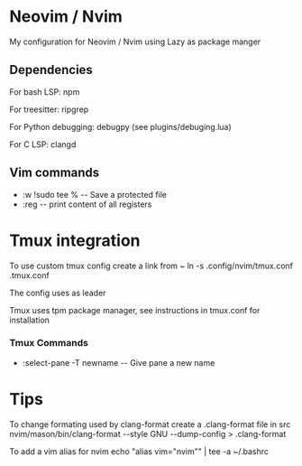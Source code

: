 # Neovim / Nvim

My configuration for Neovim / Nvim using Lazy as package manger

## Dependencies

For bash LSP: npm

For treesitter: ripgrep

For Python debugging: debugpy (see plugins/debuging.lua)

For C LSP: clangd

## Vim commands

* :w !sudo tee %    -- Save a protected file
* :reg    -- print content of all registers

# Tmux integration

To use custom tmux config create a link from ~
 ln -s .config/nvim/tmux.conf .tmux.conf

The config uses <C-a> as leader

Tmux uses tpm package manager, see instructions in tmux.conf for installation

### Tmux Commands

* :select-pane -T newname       -- Give pane a new name

# Tips

To change formating used by clang-format create a .clang-format file in src
  nvim/mason/bin/clang-format --style GNU --dump-config > .clang-format

To add a vim alias for nvim
  echo "alias vim=\"nvim\"" | tee -a ~/.bashrc
